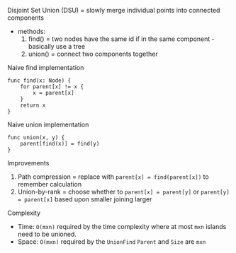 Disjoint Set Union (DSU) = slowly merge individual points into connected components
- methods: 
  1. find() = two nodes have the same id if in the same component - basically use a tree
  2. union() = connect two components together

Naive find implementation
```
func find(x: Node) {
    for parent[x] != x {
        x = parent[x]
    }
    return x
}
```
Naive union implementation
```
func union(x, y) {
    parent[find(x)] = find(y)
}
```
Improvements
1. Path compression = replace with `parent[x] = find(parent[x])` to remember calculation 
2. Union-by-rank = choose whether to `parent[x] = parent[y]` or `parent[y] = parent[x]` based upon smaller joining larger

Complexity
* Time: `O(mxn)` required by the time complexity where at most `mxn` islands need to be unioned.
* Space: `O(mxn)` required by the `UnionFind` `Parent` and `Size` are `mxn` 
